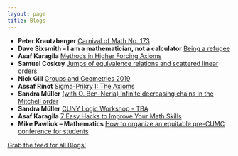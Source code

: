 ```yaml
---
layout: page
title: Blogs
---
```


* **Peter Krautzberger** [Carnival of Math No. 173](https://www.peterkrautzberger.org/0210/)
* **Dave Sixsmith – I am a mathematician, not a calculator** [Being a refugee](https://sixsmith2017.wordpress.com/2019/09/11/being-a-refugee/)
* **Asaf Karagila** [Methods in Higher Forcing Axioms](http://karagila.org/2019/mehifox/)
* **Samuel Coskey** [Jumps of equivalence relations and scattered linear orders](http://scoskey.org/presentation/jumps-of-equivalence-relations-and-scattered-linear-orders/)
* **Nick Gill** [Groups and Geometries 2019](https://nickpgill.github.io/groups-and-geometries-2019)
* **Assaf Rinot** [Sigma-Prikry I: The Axioms](http://blog.assafrinot.com/?p=4596)
* **Sandra Müller** [(with O. Ben-Neria) Infinite decreasing chains in the Mitchell order](https://muellersandra.github.io/publication/2019/08/28/PaperInfiniteDecreasingChainsMO.html)
* **Sandra Müller** [CUNY Logic Workshop - TBA](https://muellersandra.github.io/upcomingtalk/talk/invsemtalk/2019/08/28/TalkCUNYLogicWorkshop.html)
* **Asaf Karagila** [7 Easy Hacks to Improve Your Math Skills](http://karagila.org/2019/quick-hacks/)
* **Mike Pawliuk – Mathematics** [How to organize an equitable pre-CUMC conference for students](https://mikepawliuk.ca/2019/07/23/how-to-organize-an-equitable-pre-cumc-conference-for-students/)

[Grab the feed for all Blogs!](Blogs.xml)
